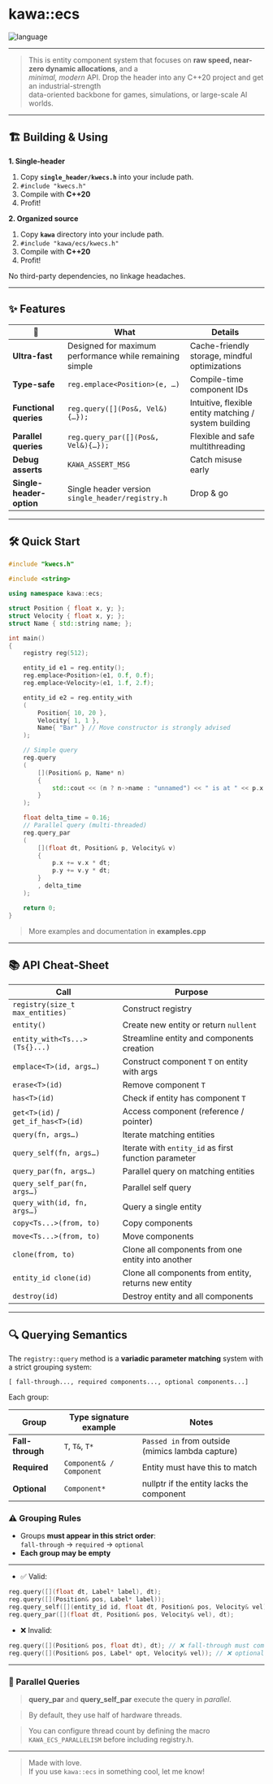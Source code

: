 #  **kawa::ecs**

![language](https://img.shields.io/badge/C%2B%2B-20-blue.svg)  

---

> This is entity component system that focuses on **raw speed, near-zero dynamic allocations**, and a  
> *minimal, modern* API. Drop the header into any C++20 project and get an industrial-strength  
> data-oriented backbone for games, simulations, or large-scale AI worlds.

---

## 🏗️ Building & Using

**1. Single-header** 
1. Copy **`single_header/kwecs.h`** into your include path.  
2. `#include "kwecs.h"`  
3. Compile with **C++20**  
4. Profit!

**2. Organized source** 
1. Copy **`kawa`** directory into your include path.  
2. `#include "kawa/ecs/kwecs.h"`  
3. Compile with **C++20**  
4. Profit!

No third-party dependencies, no linkage headaches.

---

## ✨ Features

| 🚀                             | What                                                          | Details                                               |
| ------------------------------ | ------------------------------------------------------------- | ------------------------------------------------------|
| **Ultra-fast**                 | Designed for maximum performance while remaining simple       | Cache-friendly storage, mindful optimizations         |
| **Type-safe**                  | `reg.emplace<Position>(e, …)`                                 | Compile-time component IDs                            |
| **Functional queries**         | `reg.query([](Pos&, Vel&){…});`                               | Intuitive, flexible entity matching / system building |
| **Parallel queries**           | `reg.query_par([](Pos&, Vel&){…});`                           | Flexible and safe multithreading                      |
| **Debug asserts**              | `KAWA_ASSERT_MSG`                                               | Catch misuse early                                    |
| **Single-header-option**       | Single header version `single_header/registry.h`              | Drop & go                                             |

---

## 🛠️ Quick Start

```cpp
#include "kwecs.h"

#include <string>

using namespace kawa::ecs;

struct Position { float x, y; };
struct Velocity { float x, y; };
struct Name { std::string name; };

int main()
{
    registry reg(512);

    entity_id e1 = reg.entity();
    reg.emplace<Position>(e1, 0.f, 0.f);
    reg.emplace<Velocity>(e1, 1.f, 2.f);

    entity_id e2 = reg.entity_with
    (
        Position{ 10, 20 },
        Velocity{ 1, 1 },
        Name{ "Bar" } // Move constructor is strongly advised 
    );

    // Simple query
    reg.query
    (
        [](Position& p, Name* n)
        {
            std::cout << (n ? n->name : "unnamed") << " is at " << p.x << " " << p.y << '\n';
        }
    );

    float delta_time = 0.16;
    // Parallel query (multi-threaded)
    reg.query_par
    (
        [](float dt, Position& p, Velocity& v)
        {
            p.x += v.x * dt;
            p.y += v.y * dt;
        }
        , delta_time
    );

    return 0;
}

```
> More examples and documentation in **examples.cpp**
---

## 📚 API Cheat‑Sheet

| Call                                 | Purpose                                              |
| ------------------------------------ | ---------------------------------------------------- |
| `registry(size_t max_entities)`      | Construct registry                                   |
| `entity()`                           | Create new entity or return `nullent`                |
| `entity_with<Ts...>(Ts{}...)`        | Streamline entity and components creation            |
| `emplace<T>(id, args…)`              | Construct component `T` on entity with args          |
| `erase<T>(id)`                       | Remove component `T`                                 |
| `has<T>(id)`                         | Check if entity has component `T`                    |
| `get<T>(id)` / `get_if_has<T>(id)`   | Access component (reference / pointer)               |
| `query(fn, args…)`                   | Iterate matching entities                            |
| `query_self(fn, args…)`              | Iterate with `entity_id` as first function parameter |
| `query_par(fn, args…)`               | Parallel query on matching entities                  |
| `query_self_par(fn, args…)`          | Parallel self query                                  |
| `query_with(id, fn, args…)`          | Query a single entity                                |
| `copy<Ts...>(from, to)`              | Copy components                                      |
| `move<Ts...>(from, to)`              | Move components                                      |
| `clone(from, to)`                    | Clone all components from one entity into another    |
| `entity_id clone(id)`                | Clone all components from entity, returns new entity |
| `destroy(id)`                        | Destroy entity and all components                    |


---

## 🔍 Querying Semantics

The `registry::query` method is a **variadic parameter matching** system with a strict grouping system:

```
[ fall-through..., required components..., optional components...]
```

Each group:

| Group            | Type signature example        | Notes                                            |
|------------------|-------------------------------|--------------------------------------------------|
| **Fall-through** | `T`, `T&`, `T*`               | `Passed in` from outside (mimics lambda capture) |
| **Required**     | `Component& / Component`      | Entity must have this to match                   |
| **Optional**     | `Component*`                  | nullptr if the entity lacks the component        |

### ⚠️ Grouping Rules

- Groups **must appear in this strict order**:  
  `fall-through` → `required` → `optional`
- **Each group may be empty**
 
---

- ✅ Valid:

```cpp
reg.query([](float dt, Label* label), dt);
reg.query([](Position& pos, Label* label));
reg.query_self([](entity_id id, float dt, Position& pos, Velocity& vel), dt);
reg.query_par([](float dt, Position& pos, Velocity& vel), dt);
```

- ❌ Invalid:

```cpp
reg.query([](Position& pos, float dt), dt); // ❌ fall-through must come first
reg.query([](Position& pos, Label* opt, Velocity& vel)); // ❌ optional must come last
```

---

### 🧵 Parallel Queries
> **query_par** and **query_self_par** execute the query in *parallel*.

> By default, they use half of hardware threads.

> You can configure thread count by defining the macro `KAWA_ECS_PARALLELISM` before including registry.h.

---

> Made with love.  
> If you use `kawa::ecs` in something cool, let me know!
